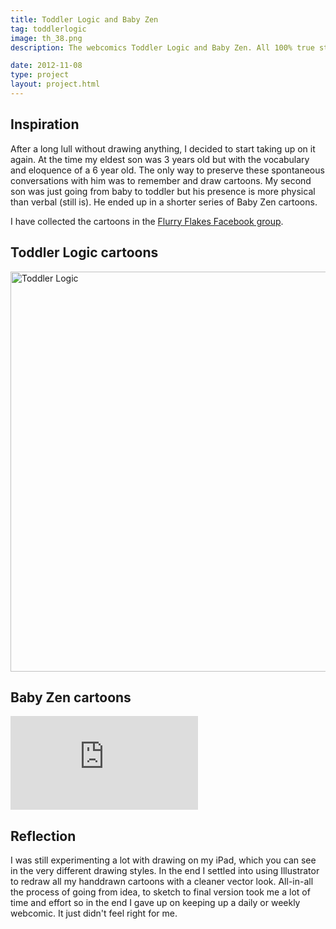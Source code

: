 ```yaml
---
title: Toddler Logic and Baby Zen
tag: toddlerlogic
image: th_38.png
description: The webcomics Toddler Logic and Baby Zen. All 100% true stories about my two little boys, all drawn on my iPad! Well mostly true, and mostly on my iPad.

date: 2012-11-08
type: project
layout: project.html
---
```


## Inspiration
After a long lull without drawing anything, I decided to start taking up on it again. At the time my eldest son was 3 years old but with the vocabulary and eloquence of a 6 year old. The only way to preserve these spontaneous conversations with him was to remember and draw cartoons. My second son was just going from baby to toddler but his presence is more physical than verbal (still is). He ended up in a shorter series of Baby Zen cartoons.

I have collected the cartoons in the [Flurry Flakes Facebook group](https://www.facebook.com/FlurryFlakes/).

## Toddler Logic cartoons
<div class="embed-container">
</div>
<a data-flickr-embed="false"  href="https://www.flickr.com/photos/95999935@N05/albums/72157684102994585" title="Toddler Logic"><img src="https://farm5.staticflickr.com/4276/34674412581_39a88648cd_z.jpg" width="640" height="640" alt="Toddler Logic"></a>

## Baby Zen cartoons
<div class="embed-container">
<iframe src="https://www.flickr.com/photos/95999935@N05/albums/72157680976127764/player" frameborder="0" allowfullscreen webkitallowfullscreen mozallowfullscreen oallowfullscreen msallowfullscreen></iframe></div>


## Reflection
I was still experimenting a lot with drawing on my iPad, which you can see in the very different drawing styles. In the end I settled into using Illustrator to redraw all my handdrawn cartoons with a cleaner vector look. All-in-all the process of going from idea, to sketch to final version took me a lot of time and effort so in the end I gave up on keeping up a daily or weekly webcomic. It just didn't feel right for me.
